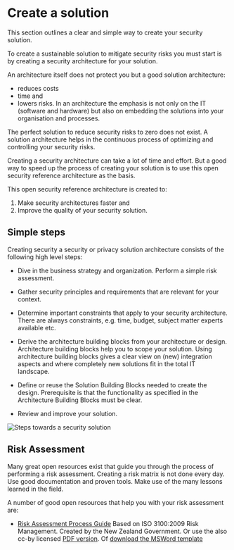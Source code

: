 # Create a solution

This section outlines a clear and simple way to create your security solution.

To create a sustainable solution to mitigate security risks you must start is by creating a security architecture for your solution. 

An architecture itself does not protect you but a good solution architecture:
* reduces costs
* time and
* lowers risks. 
In an architecture the emphasis is not only on the IT (software and hardware) but also on embedding the solutions into your organisation and processes.

The perfect solution to reduce security risks to zero does not exist. A solution architecture helps in the continuous process of optimizing and controlling your security risks.

Creating a security architecture can take a lot of time and effort. But a good way to speed up the process of creating your solution is to use this open security reference architecture as the basis. 

This open security reference architecture is created to:
1. Make security architectures faster and
2. Improve the quality of your security solution.

## Simple steps

Creating security a security or privacy solution architecture consists of the following high level steps:

* Dive in the business strategy and organization. Perform a simple risk assessment.

*  Gather security  principles and requirements that are relevant for your context.

* Determine important constraints that apply to your security architecture. There are always constraints, e.g. time, budget, subject matter experts available etc.

* Derive the architecture building blocks from your architecture or design. Architecture building blocks help you to scope your solution. Using architecture building blocks gives a clear view on (new) integration aspects and where completely new solutions fit in the total IT landscape.

* Define or reuse the Solution Building Blocks needed to create the design. Prerequisite is that the functionality as specified in the Architecture Building Blocks  must be clear. 

* Review and improve your solution. 

![Steps towards a security solution](../images/securitybydesign.png)



## Risk Assessment

Many great open resources exist that guide you through the process of performing a risk assessment. Creating a risk matrix is not done every day. Use good documentation and proven tools. Make use of the many lessons learned in the field.


A number of good open resources that help you with your risk assessment are:
* [Risk Assessment Process Guide](https://www.digital.govt.nz/standards-and-guidance/privacy-security-and-risk/risk-management) Based on ISO 3100:2009 Risk Management. Created by the New Zealand Government. Or use the also cc-by licensed [PDF version](https://www.digital.govt.nz/assets/Documents/3Risk-Assessment-Process-Information-Security.pdf). Of [download the MSWord template](https://www.digital.govt.nz/assets/Standards-guidance/Governance/Risk-Assessment-Process-Template.docx)

